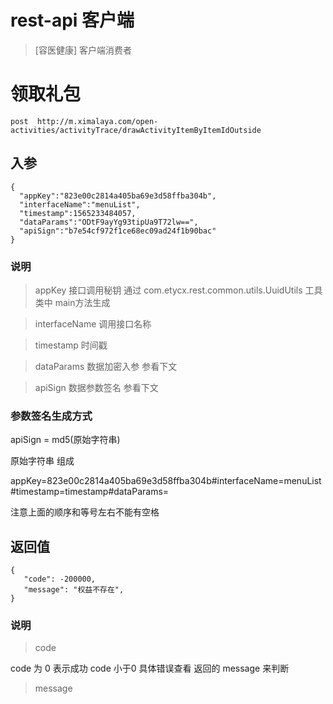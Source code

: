 # rest-api 客户端
> [容医健康] 客户端消费者

# 领取礼包

```
post  http://m.ximalaya.com/open-activities/activityTrace/drawActivityItemByItemIdOutside

```

## 入参

```
{
  "appKey":"823e00c2814a405ba69e3d58ffba304b",
  "interfaceName":"menuList",
  "timestamp":1565233484057,
  "dataParams":"ODtF9ayYg93tipUa9T72lw==",
  "apiSign":"b7e54cf972f1ce68ec09ad24f1b90bac"
}
```
###  说明

> appKey  接口调用秘钥  通过 com.etycx.rest.common.utils.UuidUtils 工具类中 main方法生成

> interfaceName  调用接口名称

> timestamp  时间戳

> dataParams 数据加密入参  参看下文

> apiSign 数据参数签名  参看下文

### 参数签名生成方式

apiSign = md5(原始字符串)

原始字符串 组成 

appKey=823e00c2814a405ba69e3d58ffba304b#interfaceName=menuList#timestamp=timestamp#dataParams=

注意上面的顺序和等号左右不能有空格

## 返回值

```
{
   "code": -200000,
   "message": "权益不存在",
}
```

### 说明

> code 

code 为 0 表示成功 
code 小于0 具体错误查看 返回的 message 来判断

> message 
  







